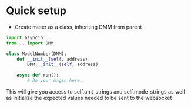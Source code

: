 # Quick setup
* Create meter as a class, inheriting DMM from parent
```python
import asyncio
from .. import DMM

class ModelNumber(DMM):
    def __init__(self, address):
        DMM.__init__(self, address)

    async def run():
        # Do your magic here.
```

This will give you access to self.unit_strings and self.mode_strings as well as initialize the expected values needed to be sent to the websocket

